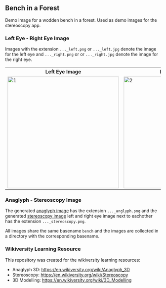 ## Bench in a Forest
Demo image for a wodden bench in a forest. Used as demo images for the stereoscopy app.

### Left Eye - Right Eye Image
Images with the extension `..._left.png` or `..._left.jpg` denote the image for the left eye and `..._right.png` or  or `..._right.jpg` denote the image for the right eye. 

<table>
  <tr>
    <th>Left Eye Image</th>
    <th>Right Eye Image</th>
  </tr>
  <tr>
    <td> <img src="bench_left.jpg"  alt="1" width = 360px ></td>
    <td><img src="bench_right.jpg" alt="2" width = 360px ></td>
   </tr> 
  </tr>
</table>

### Anaglyph - Stereoscopy Image
The generated [anaglyph image](https://en.wikiversity.org/wiki/Anaglyph_3D) has the extension `..._anglyph.png` and 
the generated [stereoscopy image](https://en.wikiversity.org/wiki/Stereoscopy) left and right eye image next 
to eachother has the extension `..._stereoscopy.png`. 

All images share the same basename `bench` and the images are collected 
in a directory with the corresponding basename.

### Wikiversity Learning Resource
This repository was created for the wikiversity learning resources:
* Anaglyph 3D: https://en.wikiversity.org/wiki/Anaglyph_3D
* Stereoscopy: https://en.wikiversity.org/wiki/Stereoscopy
* 3D Modelling: https://en.wikiversity.org/wiki/3D_Modelling
